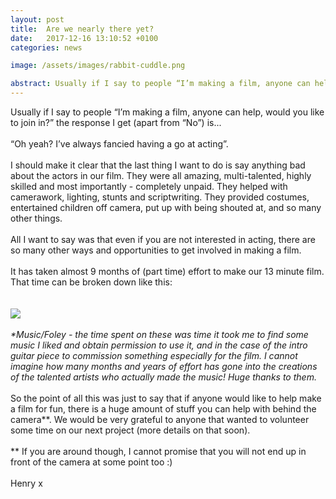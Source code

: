 ```yaml
---
layout: post
title:  Are we nearly there yet?
date:   2017-12-16 13:10:52 +0100
categories: news

image: /assets/images/rabbit-cuddle.png

abstract: Usually if I say to people “I’m making a film, anyone can help, would you like to join in?” the response I get (apart from “No”) is...
---
```

Usually if I say to people “I’m making a film, anyone can help, would you like to join in?” the response I get (apart from “No”) is...
<br/>
<br/>
 “Oh yeah? I’ve always fancied having a go at acting”.
<br/>
<br/>
I should make it clear that the last thing I want to do is say anything bad about the actors in our film. They were all amazing, multi-talented, highly skilled and most importantly - completely unpaid. They helped with camerawork, lighting, stunts and  scriptwriting. They provided costumes, entertained children off camera, put up with being shouted at, and so many other things.
<br/>
<br/>
 All I want to say was that even if you are not interested in acting, there are so many other ways and opportunities to get involved in making a film.
<br/>
<br/>
  It has taken almost 9 months of (part time) effort to make our 13 minute film. That time can be broken down like this:
<br/>  
<br/>
  <img src="https://nailzcat.github.io/assets/images/Chart.png">
<br/>
<br/>
_*Music/Foley - the time spent on these was time it took me to find some music I liked and obtain permission to use it, and in the case of the intro guitar piece to commission something especially for the film. I cannot imagine how many months and years of effort has gone into the creations of the talented artists who actually made the music! Huge thanks to them._
<br/>
<br/>
 So the point of all this was just to say that if anyone would like to help make a film for fun, there is a huge amount of stuff you can help with behind the camera**. We would be very grateful to anyone that wanted to volunteer some time on our next project (more details on that soon). 
<br/>
<br/>
** If you are around though, I cannot promise that you will not end up in front of the camera at some point too :)
<br/>
<br/>
Henry x
